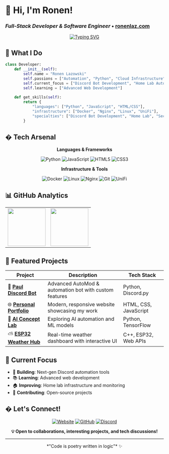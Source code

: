 # 👋 Hi, I'm Ronen! 
### *Full-Stack Developer & Software Engineer* • [ronenlaz.com](https://www.ronenlaz.com)

<div align="center">
  
[![Typing SVG](https://readme-typing-svg.herokuapp.com?font=Fira+Code&pause=1000&color=3B82F6&center=true&vCenter=true&width=435&lines=Full-Stack+Developer;Home+Lab+Enthusiast;Python+%26+Automation+Expert)](https://git.io/typing-svg) 

</div>

## 🚀 What I Do

```python
class Developer:
    def __init__(self):
        self.name = "Ronen Lazowski"
        self.passions = ["Automation", "Python", "Cloud Infrastructure"]
        self.current_focus = ["Discord Bot Development", "Home Lab Automation"]
        self.learning = ["Advanced Web Development"]
    
    def get_skills(self):
        return {
            "languages": ["Python", "JavaScript", "HTML/CSS"],
            "infrastructure": ["Docker", "Nginx", "Linux", "UniFi"],
            "specialties": ["Discord Bot Development", "Home Lab", "Security"]
        }
```

## �️ Tech Arsenal

<div align="center">

**Languages & Frameworks**
  
![Python](https://img.shields.io/badge/Python-3776AB?style=for-the-badge&logo=python&logoColor=white)
![JavaScript](https://img.shields.io/badge/JavaScript-F7DF1E?style=for-the-badge&logo=javascript&logoColor=black)
![HTML5](https://img.shields.io/badge/HTML5-E34F26?style=for-the-badge&logo=html5&logoColor=white)
![CSS3](https://img.shields.io/badge/CSS3-1572B6?style=for-the-badge&logo=css3&logoColor=white)

**Infrastructure & Tools**

![Docker](https://img.shields.io/badge/Docker-2496ED?style=for-the-badge&logo=docker&logoColor=white)
![Linux](https://img.shields.io/badge/Linux-FCC624?style=for-the-badge&logo=linux&logoColor=black)
![Nginx](https://img.shields.io/badge/Nginx-009639?style=for-the-badge&logo=nginx&logoColor=white)
![Git](https://img.shields.io/badge/Git-F05032?style=for-the-badge&logo=git&logoColor=white)
![UniFi](https://img.shields.io/badge/UniFi-0559C9?style=for-the-badge&logo=ubiquiti&logoColor=white)

</div>

## 📊 GitHub Analytics

<div align="center">

<table>
<tr>
<td><img height="120em" src="https://github-readme-stats.vercel.app/api/top-langs/?username=ronenlazowski&layout=compact&theme=tokyonight&hide_border=true"/></td>
<td><img height="120em" src="https://lanyard.cnrad.dev/api/445899149997768735"/></td>
</tr>
</table>

</div>

## 🎯 Featured Projects

<div align="center">

| Project | Description | Tech Stack |
|---------|-------------|------------|
| 🤖 **[Paul Discord Bot](https://github.com/ronenlazowski/paul)** | Advanced AutoMod & automation bot with custom features | Python, Discord.py |
| 🌐 **[Personal Portfolio](https://github.com/ronenlazowski/website)** | Modern, responsive website showcasing my work | HTML, CSS, JavaScript |
| 🧠 **[AI Concept Lab](https://github.com/ronenlazowski/ai-concept)** | Exploring AI automation and ML models | Python, TensorFlow |
| ⛅ **[ESP32 Weather Hub](https://github.com/ronenlazowski/weatherdash)** | Real-time weather dashboard with interactive UI | C++, ESP32, Web APIs |

</div>

## 🌟 Current Focus

- 🔧 **Building**: Next-gen Discord automation tools
- 📚 **Learning**: Advanced web development
- 🏠 **Improving**: Home lab infrastructure and monitoring
- 🤝 **Contributing**: Open-source projects
## � Let's Connect!

<div align="center">

[![Website](https://img.shields.io/badge/🌐_Portfolio-ronenlaz.com-3B82F6?style=for-the-badge)](https://www.ronenlaz.com)
[![GitHub](https://img.shields.io/badge/GitHub-ronenlazowski-181717?style=for-the-badge&logo=github)](https://github.com/ronenlazowski)
[![Discord](https://img.shields.io/badge/Discord-Chat_with_me-5865F2?style=for-the-badge&logo=discord&logoColor=white)](https://discord.com/users/1357038796532875406)

**💡 Open to collaborations, interesting projects, and tech discussions!**

</div>

---

<div align="center">  
  *"Code is poetry written in logic"* ✨
</div>


